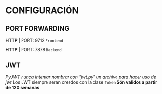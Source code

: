 # CONFIGURACIÓN


## PORT FORWARDING
**HTTP** | PORT: 9712 `Frontend`

**HTTP** | PORT: 7878 `Backend`

## JWT

*PyJWT nunca intentar nombrar con "jwt.py" un archivo para hacer uso de jwt*
Los JWT siempre seran creados con la clase `Token`
**Són validos a partir de 120 semanas**